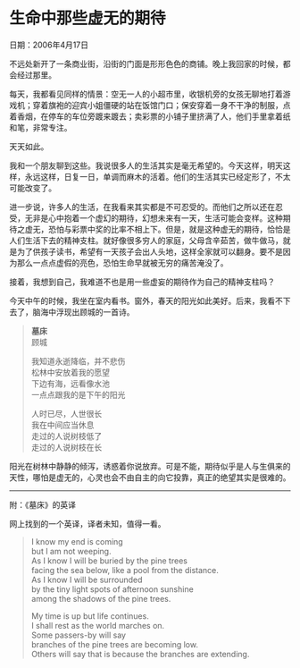 # 生命中那些虚无的期待

日期：2006年4月17日

不远处新开了一条商业街，沿街的门面是形形色色的商铺。晚上我回家的时候，都会经过那里。

每天，我都看见同样的情景：空无一人的小超市里，收银机旁的女孩无聊地打着游戏机；穿着旗袍的迎宾小姐僵硬的站在饭馆门口；保安穿着一身不干净的制服，点着香烟，在停车的车位旁踱来踱去；卖彩票的小铺子里挤满了人，他们手里拿着纸和笔，非常专注。

天天如此。

我和一个朋友聊到这些。我说很多人的生活其实是毫无希望的。今天这样，明天这样，永远这样，日复一日，单调而麻木的活着。他们的生活其实已经定形了，不太可能改变了。

进一步说，许多人的生活，在我看来其实都是不可忍受的。而他们之所以还在忍受，无非是心中抱着一个虚幻的期待，幻想未来有一天，生活可能会变样。这种期待之虚无，恐怕与彩票中奖的比率不相上下。但是，就是这种虚无的期待，恰恰是人们生活下去的精神支柱。就好像很多穷人的家庭，父母含辛茹苦，做牛做马，就是为了供孩子读书，希望有一天孩子会出人头地，这样全家就可以翻身。要不是因为那么一点点虚假的亮色，恐怕生命早就被无穷的痛苦淹没了。

接着，我想到自己，我难道不也是用一些虚妄的期待作为自己的精神支柱吗？

今天中午的时候，我坐在室内看书。窗外，春天的阳光如此美好。后来，我看不下去了，脑海中浮现出顾城的一首诗。

> **墓床**  
> 顾城
> 
> 我知道永逝降临，并不悲伤   
> 松林中安放着我的愿望  
> 下边有海，远看像水池  
> 一点点跟我的是下午的阳光
> 
> 人时已尽，人世很长  
> 我在中间应当休息  
> 走过的人说树枝低了   
> 走过的人说树枝在长

阳光在树林中静静的倾泻，诱惑着你说放弃。可是不能，期待似乎是人与生俱来的天性，哪怕是虚无的，心灵也会不由自主的向它投靠，真正的绝望其实是很难的。

---

附：《墓床》的英译

网上找到的一个英译，译者未知，值得一看。

> I know my end is coming  
> but I am not weeping.  
> As I know I will be buried by the pine trees  
> facing the sea below, like a pool from the distance.  
> As I know I will be surrounded  
> by the tiny light spots of afternoon sunshine  
> among the shadows of the pine trees.
> 
> My time is up but life continues.  
> I shall rest as the world marches on.  
> Some passers-by will say  
> branches of the pine trees are becoming low.  
> Others will say that is because the branches are extending.

